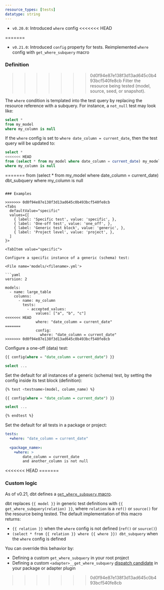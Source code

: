 ```yaml
---
resource_types: [tests]
datatype: string
---
```


<Changelog>

* `v0.20.0`: Introduced `where` config
<<<<<<< HEAD

</Changelog>

=======
* `v0.21.0`: Introduced `config` property for tests. Reimplemented `where` config with `get_where_subquery` macro

</Changelog>

### Definition

>>>>>>> 0d0f94e87e138f3d13ad645c0b493bcf540fe8cb
Filter the resource being tested (model, source, seed, or snapshot).

The `where` condition is templated into the test query by replacing the resource reference with a subquery. For instance, a `not_null` test may look like:
```sql
select *
from my_model
where my_column is null
```
If the `where` config is set to `where date_column = current_date`, then the test query will be updated to:
```sql
select *
<<<<<<< HEAD
from (select * from my_model where date_column = current_date) my_model
where my_column is null
```

=======
from (select * from my_model where date_column = current_date) dbt_subquery
where my_column is null
```

### Examples

>>>>>>> 0d0f94e87e138f3d13ad645c0b493bcf540fe8cb
<Tabs
  defaultValue="specific"
  values={[
    { label: 'Specific test', value: 'specific', },
    { label: 'One-off test', value: 'one_off', },
    { label: 'Generic test block', value: 'generic', },
    { label: 'Project level', value: 'project', },
  ]
}>

<TabItem value="specific">

Configure a specific instance of a generic (schema) test:

<File name='models/<filename>.yml'>

```yaml
version: 2

models:
  - name: large_table
    columns:
      - name: my_column
        tests:
          - accepted_values:
              values: ["a", "b", "c"]
<<<<<<< HEAD
              where: "date_column = current_date"
=======
              config:
                where: "date_column = current_date"
>>>>>>> 0d0f94e87e138f3d13ad645c0b493bcf540fe8cb
```

</File>

</TabItem>

<TabItem value="one_off">

Configure a one-off (data) test:

<File name='tests/<filename>.sql'>

```sql
{{ config(where = "date_column = current_date") }}

select ...
```

</File>

</TabItem>

<TabItem value="generic">

Set the default for all instances of a generic (schema) test, by setting the config inside its test block (definition):

<File name='macros/<filename>.sql'>

```sql
{% test <testname>(model, column_name) %}

{{ config(where = "date_column = current_date") }}

select ...

{% endtest %}
```

</File>

</TabItem>

<TabItem value="project">

Set the default for all tests in a package or project:

<File name='dbt_project.yml'>

```yaml
tests:
  +where: "date_column = current_date"
  
  <package_name>:
    +where: >
        date_column = current_date
        and another_column is not null
```

</File>

</TabItem>

</Tabs>
<<<<<<< HEAD
=======

### Custom logic

As of v0.21, dbt defines a [`get_where_subquery` macro](https://github.com/dbt-labs/dbt/blob/develop/core/dbt/include/global_project/macros/etc/where_subquery.sql).

dbt replaces `{{ model }}` in generic test definitions with `{{ get_where_subquery(relation) }}`, where `relation` is a `ref()` or `source()` for the resource being tested. The default implementation of this macro returns:
- `{{ relation }}` when the `where` config is not defined (`ref()` or `source()`)
- `(select * from {{ relation }} where {{ where }}) dbt_subquery` when the `where` config is defined

You can override this behavior by:
- Defining a custom `get_where_subquery` in your root project
- Defining a custom `<adapter>__get_where_subquery` [dispatch candidate](dispatch) in your package or adapter plugin
>>>>>>> 0d0f94e87e138f3d13ad645c0b493bcf540fe8cb
